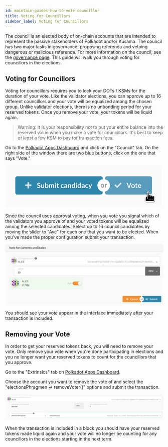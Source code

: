 ```yaml
---
id: maintain-guides-how-to-vote-councillor
title: Voting for Councillors
sidebar_label: Voting for Councillors
---
```


The council is an elected body of on-chain accounts that are intended to represent the passive
stakeholders of Polkadot and/or Kusama. The council has two major tasks in governance: proposing
referenda and vetoing dangerous or malicious referenda. For more information on the council, see the
[governance page](learn-governance#council). This guide will walk you through voting for councillors
in the elections.

## Voting for Councillors

Voting for councillors requires you to lock your DOTs / KSMs for the duration of your vote. Like the
validator elections, you can approve up to 16 different councillors and your vote will be equalized
among the chosen group. Unlike validator elections, there is no unbonding period for your reserved
tokens. Once you remove your vote, your tokens will be liquid again.

> Warning: It is your responsibility not to put your entire balance into the reserved value when you
> make a vote for councillors. It's best to keep _at least_ a few KSM to pay for transaction fees.

Go to the [Polkadot Apps Dashboard](https://polkadot.js.org/apps) and click on the "Council" tab. On
the right side of the window there are two blue buttons, click on the one that says "Vote."

![](assets/council/vote.png)

Since the council uses approval voting, when you vote you signal which of the validators you approve
of and your voted tokens will be equalized among the selected candidates. Select up to 16 council
candidates by moving the slider to "Aye" for each one that you want to be elected. When you've made
the proper configuration submit your transaction.

![](assets/council/vote_for_yourself.png)

You should see your vote appear in the interface immediately after your transaction is included.

## Removing your Vote

In order to get your reserved tokens back, you will need to remove your vote. Only remove your vote
when you're done participating in elections and you no longer want your reserved tokens to count for
the councillors that you approve.

Go to the "Extrinsics" tab on [Polkadot Apps Dashboard](https://polkadot.js.org/apps).

Choose the account you want to remove the vote of and select the "electionsPhragmen ->
removeVoter()" options and submit the transaction.

![](assets/council/remove_vote.png)

When the transaction is included in a block you should have your reserved tokens made liquid again
and your vote will no longer be counting for any councillors in the elections starting in the next
term.
